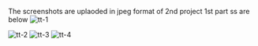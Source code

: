 

The screenshots are uplaoded in jpeg format of 2nd project 
1st part ss are below
![tt-1](https://github.com/Swapnil-Bhatnagar/2100291530054/assets/132487560/a0a6b084-a0d6-4d67-a3d1-9b61308e7deb)

![tt-2](https://github.com/Swapnil-Bhatnagar/2100291530054/assets/132487560/50747df3-6518-4593-abeb-c5718fec89e1)
![tt-3](https://github.com/Swapnil-Bhatnagar/2100291530054/assets/132487560/af0b078d-2cbb-4148-bc5f-032861e74851)
![tt-4](https://github.com/Swapnil-Bhatnagar/2100291530054/assets/132487560/da8a59ad-6237-4d9c-bc50-2ba7af3e885f)

